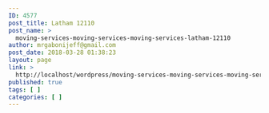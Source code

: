 ```yaml
---
ID: 4577
post_title: Latham 12110
post_name: >
  moving-services-moving-services-moving-services-latham-12110
author: mrgabonijeff@gmail.com
post_date: 2018-03-28 01:38:23
layout: page
link: >
  http://localhost/wordpress/moving-services-moving-services-moving-services-latham-12110/
published: true
tags: [ ]
categories: [ ]
---
```

